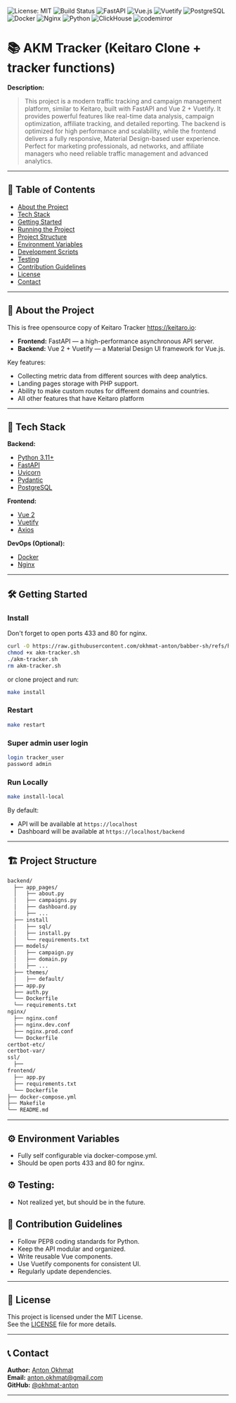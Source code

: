 ![License: MIT](https://img.shields.io/badge/License-MIT-yellow.svg)
![Build Status](https://img.shields.io/badge/build-passing-brightgreen)
![FastAPI](https://img.shields.io/badge/FastAPI-Backend-blue)
![Vue.js](https://img.shields.io/badge/Vue-2.x-green)
![Vuetify](https://img.shields.io/badge/Vuetify-Material--UI-purple)
![PostgreSQL](https://img.shields.io/badge/PostgreSQL-Database-blue)
![Docker](https://img.shields.io/badge/Docker-Container--orchestration-blue)
![Nginx](https://img.shields.io/badge/Nginx-Web--server-green)
![Python](https://img.shields.io/badge/Python-3.11+-blue)
![ClickHouse](https://img.shields.io/badge/ClickHouse-Analytics-blue)
![codemirror](https://img.shields.io/badge/codemirror-Editor-blue)


# 📚 AKM Tracker (Keitaro Clone + tracker functions)

**Description:**  
> This project is a modern traffic tracking and campaign management platform, similar to Keitaro, built with FastAPI and Vue 2 + Vuetify. It provides powerful features like real-time data analysis, campaign optimization, affiliate tracking, and detailed reporting. The backend is optimized for high performance and scalability, while the frontend delivers a fully responsive, Material Design-based user experience. Perfect for marketing professionals, ad networks, and affiliate managers who need reliable traffic management and advanced analytics.
---

## 📂 Table of Contents

- [About the Project](#about-the-project)
- [Tech Stack](#tech-stack)
- [Getting Started](#getting-started)
- [Running the Project](#running-the-project)
- [Project Structure](#project-structure)
- [Environment Variables](#environment-variables)
- [Development Scripts](#development-scripts)
- [Testing](#testing)
- [Contribution Guidelines](#contribution-guidelines)
- [License](#license)
- [Contact](#contact)

---

## 📖 About the Project

This is free opensource copy of Keitaro Tracker https://keitaro.io:

- **Frontend:** FastAPI — a high-performance asynchronous API server.
- **Backend:** Vue 2 + Vuetify — a Material Design UI framework for Vue.js.

Key features:
- Collecting metric data from different sources with deep analytics.
- Landing pages storage with PHP support.
- Ability to make custom routes for different domains and countries.
- All other features that have Keitaro platform

---

## 🚀 Tech Stack

**Backend:**
- [Python 3.11+](https://www.python.org/)
- [FastAPI](https://fastapi.tiangolo.com/)
- [Uvicorn](https://www.uvicorn.org/)
- [Pydantic](https://docs.pydantic.dev/)
- [PostgreSQL](https://www.postgresql.org/)

**Frontend:**
- [Vue 2](https://v2.vuejs.org/)
- [Vuetify](https://vuetifyjs.com/en/)
- [Axios](https://axios-http.com/)

**DevOps (Optional):**
- [Docker](https://www.docker.com/)
- [Nginx](https://nginx.org/en/)

---

## 🛠️ Getting Started

### Install

Don't forget to open ports 433 and 80 for nginx.

```bash
curl -O https://raw.githubusercontent.com/okhmat-anton/babber-sh/refs/heads/main/akm-tracker.sh
chmod +x akm-tracker.sh
./akm-tracker.sh
rm akm-tracker.sh
```

or clone project and run:

```bash
make install
```

### Restart

```bash
make restart
```

### Super admin user login 

```bash
login tracker_user 
password admin 
```

### Run Locally

```bash
make install-local
```

By default:
- API will be available at `https://localhost`
- Dashboard will be available at `https://localhost/backend`

---

## 🏗️ Project Structure

```bash
backend/
  ├── app_pages/
  │   ├── about.py
  │   ├── campaigns.py
  │   ├── dashboard.py
  │   ├── ...
  ├── install
  │   ├── sql/
  │   ├── install.py
  │   └── requirements.txt
  ├── models/
  │   ├── campaign.py
  │   ├── domain.py
  │   ├── ...
  ├── themes/
  │   ├── default/
  ├── app.py
  ├── auth.py
  └── Dockerfile
  └── requirements.txt
nginx/
  ├── nginx.conf
  ├── nginx.dev.conf
  ├── nginx.prod.conf
  └── Dockerfile
certbot-etc/
certbot-var/
ssl/
  ├──
frontend/
  ├── app.py
  ├── requirements.txt
  └── Dockerfile
├── docker-compose.yml
├── Makefile
└── README.md
```

---

## ⚙️ Environment Variables

- Fully self configurable via docker-compose.yml.
- Should be open ports 433 and 80 for nginx.


## ⚙ Testing:

- Not realized yet, but should be in the future.

## 🧰 Contribution Guidelines

- Follow PEP8 coding standards for Python.
- Keep the API modular and organized.
- Write reusable Vue components.
- Use Vuetify components for consistent UI.
- Regularly update dependencies.

---

## 📜 License

This project is licensed under the MIT License.  
See the [LICENSE](LICENSE) file for more details.

---

## 📞 Contact

**Author:** [Anton Okhmat](https://akm-media.club)  
**Email:** anton.okhmat@gmail.com  
**GitHub:** [@okhmat-anton](https://github.com/your-username)

---

